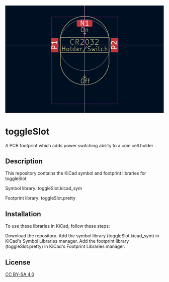 ![ToggleSlot Footprint](image.png)
# toggleSlot
A PCB footprint which adds power switching ability to a coin cell holder 

## Description

This repository contains the KiCad symbol and footprint libraries for toggleSlot

Symbol library: toggleSlot.kicad_sym

Footprint library: toggleSlot.pretty

## Installation

To use these libraries in KiCad, follow these steps:

Download the repository.
Add the symbol library (toggleSlot.kicad_sym) in KiCad's Symbol Libraries manager.
Add the footprint library (toggleSlot.pretty) in KiCad's Footprint Libraries manager.

## License

[CC BY-SA 4.0](https://creativecommons.org/licenses/by-sa/4.0/)
